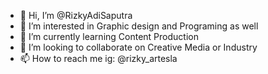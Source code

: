 - 👋 Hi, I’m @RizkyAdiSaputra
- 👀 I’m interested in Graphic design and Programing as well
- 🌱 I’m currently learning Content Production
- 💞️ I’m looking to collaborate on Creative Media or Industry
- 📫 How to reach me ig: @rizky_artesla

<!---
RizkyAdiSaputra/RizkyAdiSaputra is a ✨ special ✨ repository because its `README.md` (this file) appears on your GitHub profile.
You can click the Preview link to take a look at your changes.
--->
